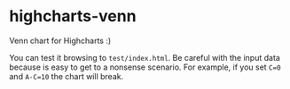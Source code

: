 highcharts-venn
===============

Venn chart for Highcharts :)

You can test it browsing to `test/index.html`. Be careful with the input data because is easy to get to a nonsense scenario. For example, if you set `C=0` and `A-C=10` the chart will break.
